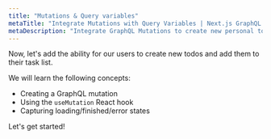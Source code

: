 ```yaml
---
title: "Mutations & Query variables"
metaTitle: "Integrate Mutations with Query Variables | Next.js GraphQL Serverless Tutorial"
metaDescription: "Integrate GraphQL Mutations to create new personal todos using the useMutation React hook and handle loading and error states"
---
```


Now, let's add the ability for our users to create new todos and add them to
their task list.

We will learn the following concepts:

- Creating a GraphQL mutation
- Using the `useMutation` React hook
- Capturing loading/finished/error states

Let's get started!
